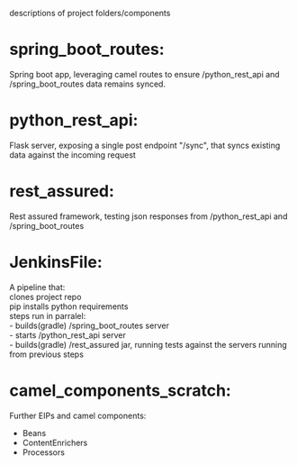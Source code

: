descriptions of project folders/components
# spring_boot_routes:
Spring boot app, leveraging camel routes to ensure /python_rest_api and /spring_boot_routes data remains synced.  

# python_rest_api:
Flask server, exposing a single post endpoint "/sync", that syncs existing data against the incoming request

# rest_assured:
Rest assured framework, testing json responses from /python_rest_api and /spring_boot_routes

# JenkinsFile:
A pipeline that:  
  clones project repo  
  pip installs python requirements  
    steps run in parralel:  
    - builds(gradle) /spring_boot_routes server  
    - starts /python_rest_api server  
    - builds(gradle) /rest_assured jar, running tests against the servers running from previous steps
    
# camel_components_scratch:
Further EIPs and camel components:     
- Beans  
- ContentEnrichers  
- Processors  

  
  
  
